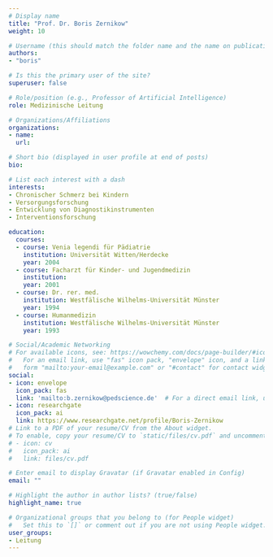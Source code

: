 ```yaml
---
# Display name
title: "Prof. Dr. Boris Zernikow"
weight: 10

# Username (this should match the folder name and the name on publications)
authors:
- "boris"

# Is this the primary user of the site?
superuser: false

# Role/position (e.g., Professor of Artificial Intelligence)
role: Medizinische Leitung

# Organizations/Affiliations
organizations: 
- name: 
  url: 

# Short bio (displayed in user profile at end of posts)
bio: 

# List each interest with a dash
interests:
- Chronischer Schmerz bei Kindern
- Versorgungsforschung
- Entwicklung von Diagnostikinstrumenten
- Interventionsforschung

education:
  courses:
  - course: Venia legendi für Pädiatrie
    institution: Universität Witten/Herdecke
    year: 2004
  - course: Facharzt für Kinder- und Jugendmedizin
    institution:
    year: 2001
  - course: Dr. rer. med.
    institution: Westfälische Wilhelms-Universität Münster
    year: 1994
  - course: Humanmedizin
    institution: Westfälische Wilhelms-Universität Münster
    year: 1993

# Social/Academic Networking
# For available icons, see: https://wowchemy.com/docs/page-builder/#icons
#   For an email link, use "fas" icon pack, "envelope" icon, and a link in the
#   form "mailto:your-email@example.com" or "#contact" for contact widget.
social:
- icon: envelope
  icon_pack: fas
  link: 'mailto:b.zernikow@pedscience.de'  # For a direct email link, use "mailto:test@example.org".
- icon: researchgate
  icon_pack: ai
  link: https://www.researchgate.net/profile/Boris-Zernikow
# Link to a PDF of your resume/CV from the About widget.
# To enable, copy your resume/CV to `static/files/cv.pdf` and uncomment the lines below.
# - icon: cv
#   icon_pack: ai
#   link: files/cv.pdf

# Enter email to display Gravatar (if Gravatar enabled in Config)
email: ""

# Highlight the author in author lists? (true/false)
highlight_name: true

# Organizational groups that you belong to (for People widget)
#   Set this to `[]` or comment out if you are not using People widget.
user_groups:
- Leitung
---
```

